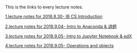 This is the links to every lecture notes.

[1.lecture notes for 2018.8.30- IB CS Introduction](/LectureNotes/2018.8.30.md)

[2.lecture notes for 2018.9.04- Intro to Anaconda & 讲题](/LectureNotes/2018.9.4.md)

[3.lecture notes for 2018.9.05- Intro to Jupyter Notebook & edX](/LectureNotes/2018.9.5.ipynb)

[4.lecture notes for 2018.9.05- Operations and objects](https://github.com/gtx1080/start/blob/master/Core/class%20notes.ipynb)
